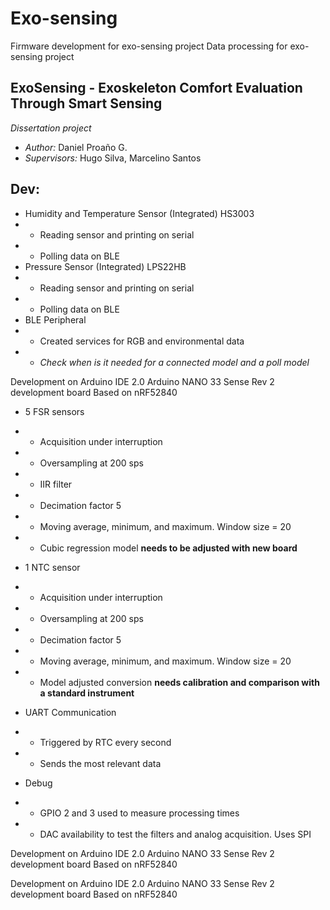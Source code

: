 # Exo-sensing
Firmware development for exo-sensing project
Data processing for exo-sensing project

## ExoSensing - Exoskeleton Comfort Evaluation Through Smart Sensing

*Dissertation project*

- _Author:_ Daniel Proaño G.
- _Supervisors:_ Hugo Silva, Marcelino Santos

## Dev:
- Humidity and Temperature Sensor (Integrated) HS3003
- - Reading sensor and printing on serial
- - Polling data on BLE
- Pressure Sensor (Integrated) LPS22HB
- - Reading sensor and printing on serial
- -  Polling data on BLE
- BLE Peripheral
- - Created services for RGB and environmental data
- - _Check when is it needed for a connected model and a poll model_

Development on Arduino IDE 2.0
Arduino NANO 33 Sense Rev 2 development board
Based on nRF52840

- 5 FSR sensors 
- - Acquisition under interruption
- - Oversampling at 200 sps
- - IIR filter
- - Decimation factor 5
- - Moving average, minimum, and maximum. Window size = 20
- - Cubic regression model **needs to be adjusted with new board**

- 1 NTC sensor
- - Acquisition under interruption
- - Oversampling at 200 sps
- - Decimation factor 5
- - Moving average, minimum, and maximum. Window size = 20
- - Model adjusted conversion **needs calibration and comparison with a standard instrument**

- UART Communication
- - Triggered by RTC every second
- - Sends the most relevant data

- Debug
- - GPIO 2 and 3 used to measure processing times
- - DAC availability to test the filters and analog acquisition. Uses SPI

Development on Arduino IDE 2.0 Arduino NANO 33 Sense Rev 2 development board Based on nRF52840

Development on Arduino IDE 2.0
Arduino NANO 33 Sense Rev 2 development board
Based on nRF52840
